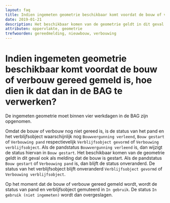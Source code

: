 ```yaml
---
layout: faq
title: Indien ingemeten geometrie beschikbaar komt voordat de bouw of verbouw gereed gemeld is&comma; hoe dien ik dat dan in de BAG te verwerken?
date: 2019-01-21
description: Het beschikbaar komen van de geometrie geldt in dit geval ook als melding dat de bouw is gestart. Bij gereedmelding wordt de status 'In gebruik (niet ingemeten)' overgeslagen en wijzigt de status direct naar 'In gebruik'.
attributen: oppervlakte, geometrie
trefwoorden: gereedmelding, nieuwbouw, verbouwing
---
```


# Indien ingemeten geometrie beschikbaar komt voordat de bouw of verbouw gereed gemeld is, hoe dien ik dat dan in de BAG te verwerken?

De ingemeten geometrie moet binnen vier werkdagen in de BAG zijn opgenomen.

Omdat de bouw of verbouw nog niet gereed is, is de status van het pand en het verblijfsobject waarschijnlijk nog `Bouwvergunning verleend`, `Bouw gestart` of `Verbouwing pand` respectievelijk `Verblijfsobject gevormd` of `Verbouwing verblijfsobject`. Als de pandstatus `Bouwvergunning verleend` is, dan wijzigt de status hiervan in `Bouw gestart`. Het beschikbaar komen van de geometrie geldt in dit geval ook als melding dat de bouw is gestart. Als de pandstatus `Bouw gestart` of `Verbouwing pand` is, dan blijft de status onveranderd. De status van het verblijfsobject blijft onveranderd `Verblijfsobject gevormd` of `Verbouwing verblijfsobject`.

Op het moment dat de bouw of verbouw gereed gemeld wordt, wordt de status van pand en verblijfsobject gemuteerd in `In gebruik`. De status `In gebruik (niet ingemeten)` wordt dan overgeslagen.
